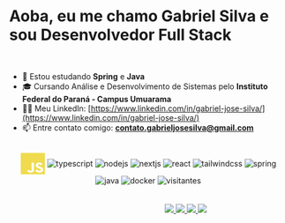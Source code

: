 # Aoba, eu me chamo Gabriel Silva e sou Desenvolvedor Full Stack

<br>
<div>
  
  - 🌱 Estou estudando **Spring** e **Java**
  - 🎓 Cursando Análise e Desenvolvimento de Sistemas pelo **Instituto Federal do Paraná - Campus Umuarama**
  - 👨‍💻 Meu LinkedIn: [https://www.linkedin.com/in/gabriel-jose-silva/](https://www.linkedin.com/in/gabriel-jose-silva/)
  - 📫 Entre contato comigo: **contato.gabrieljosesilva@gmail.com**
    
</div>


<br>



<div align="center" >
  <img align="center" alt="javascript" height="40" width="45" src="https://raw.githubusercontent.com/devicons/devicon/master/icons/javascript/javascript-plain.svg"/>
  <img align="center" alt="typescript" height="40" width="45" src="https://cdn.jsdelivr.net/gh/devicons/devicon/icons/typescript/typescript-original.svg"/>
  <img align="center" alt="nodejs" height="40" width="45" src="https://cdn.jsdelivr.net/gh/devicons/devicon/icons/nodejs/nodejs-original.svg" />
  <img align="center" alt="nextjs" height="40" width="45" src="https://cdn.jsdelivr.net/gh/devicons/devicon/icons/nextjs/nextjs-line.svg" /> 
  <img align="center" alt="react" height="40" width="45" src="https://cdn.jsdelivr.net/gh/devicons/devicon/icons/react/react-original.svg" />
  <img align="center" alt="tailwindcss" height="40" width="45" src="https://cdn.jsdelivr.net/gh/devicons/devicon/icons/tailwindcss/tailwindcss-plain.svg" />
  <img align="center" alt="spring" height="40" width="45" src="https://cdn.jsdelivr.net/gh/devicons/devicon/icons/spring/spring-original.svg" />
  <img align="center" alt="java" height="40" width="45" src="https://cdn.jsdelivr.net/gh/devicons/devicon/icons/java/java-original-wordmark.svg" />
  <img align="center" alt="docker" height="40" width="45"src="https://cdn.jsdelivr.net/gh/devicons/devicon/icons/docker/docker-original-wordmark.svg" />
  <img align="center" alt="visitantes" height="22" src="https://visitor-badge.laobi.icu/badge?page_id=gabriellgjs.gabriellgjs") />
</div>

<br>
<br>
    <div align="center" >
      <a href="https://github.com/gabriellgjs">
      <div style="width: 40rem">
        <img height="160em"  src="https://github-readme-stats.vercel.app/api?username=gabriellgjs&show_icons=true&theme=dracula&include_all_commits=true&count_private=true&hide_border=true&locale=pt-br"/>
        <img height="160em"src="https://github-readme-streak-stats.herokuapp.com?user=gabriellgjs&theme=dracula&&hide_border=true&date_format=j%20M%5B%20Y%5D&locale=pt-br" />
        <img height="164em"  src="https://github-readme-stats.vercel.app/api/top-langs/?username=gabriellgjs&theme=dracula&hide_border=true&layout=compact&langs_count=5&locale=pt-br"/>
        <img height="164em" src="https://github-readme-stats.vercel.app/api/wakatime?username=gabriellgjs&theme=dracula&hide_border=true&langs_count=5&layout=compact&locale=pt-br" />
      </div>
    </div>
